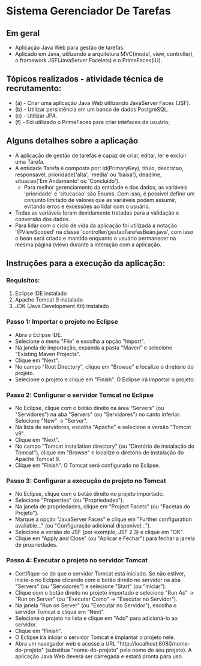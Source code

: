 # Sistema Gerenciador De Tarefas

<h2> Em geral </h2>

- Aplicação Java Web para gestão de tarefas.
- Aplicado em Java, utilizando a arquitetura MVC(model, view, controller), o framework JSF(JavaServer Facelets) e o PrimeFaces(IU).

<h2> Tópicos realizados - atividade técnica de recrutamento: </h2>

- (a) - Criar uma aplicação Java Web utilizando JavaServer Faces (JSF). 
- (b) - Utilizar persistência em um banco de dados PostgreSQL.
- (c) - Utilizar JPA.
- (f) - Foi utilizado o PrimeFaces para criar intefaces de usuário;

<h2> Alguns detalhes sobre a aplicação </h2>

- A aplicação de gestão de tarefas é capaz de criar, editar, ler e excluir uma Tarefa. 
- A entidade Tarefa é composta por: id(PrimaryKey), titulo, descricao, responsavel, prioridade('alta', 'media' ou 'baixa'), deadline, situacao('Em Andamento' ou 'Concluído').
  - Para melhor gerenciamento da entidade e dos dados, as variáveis 'prioridade' e 'situcacao' são Enums. Com isso, é possível definir um conjunto limitado de valores que as variáveis podem assumir, evitando erros e excessões ao lidar com o usuário. 
-  Todas as variáveis foram devidamente tratadas para a validação e conversão dos dados.
-  Para lidar com o ciclo de vida da aplicação foi utilizada a notação '@ViewScoped' na classe 'controller/gestaoTarefasBean.java', com isso o bean será criado e mantido enquanto o usuário permanecer na mesma página (view) durante a interação com a aplicação.

<h2> Instruções para a execução da aplicação: </h2>

<h3> Requisitos: </h3>

1. Eclipse IDE instalado
2. Apache Tomcat 9 instalado
3. JDK (Java Development Kit) instalado

<h3> Passo 1: Importar o projeto no Eclipse </h3>

- Abra o Eclipse IDE.
- Selecione o menu "File" e escolha a opção "Import".
- Na janela de importação, expanda a pasta "Maven" e selecione "Existing Maven Projects".
- Clique em "Next".
- No campo "Root Directory", clique em "Browse" e localize o diretório do projeto.
- Selecione o projeto e clique em "Finish". O Eclipse irá importar o projeto.

<h3> Passo 2: Configurar o servidor Tomcat no Eclipse </h3>

- No Eclipse, clique com o botão direito na área "Servers" (ou "Servidores") na aba "Servers" (ou "Servidores") no canto inferior.
Selecione "New" -> "Server".
- Na lista de servidores, escolha "Apache" e selecione a versão "Tomcat v9".
- Clique em "Next".
- No campo "Tomcat installation directory" (ou "Diretório de instalação do Tomcat"), clique em "Browse" e localize o diretório de instalação do Apache Tomcat 9.
- Clique em "Finish". O Tomcat será configurado no Eclipse.

<h3> Passo 3: Configurar a execução do projeto no Tomcat </h3>

- No Eclipse, clique com o botão direito no projeto importado.
- Selecione "Properties" (ou "Propriedades").
- Na janela de propriedades, clique em "Project Facets" (ou "Facetas do Projeto").
- Marque a opção "JavaServer Faces" e clique em "Further configuration available..." (ou "Configuração adicional disponível...").
- Selecione a versão do JSF (por exemplo, JSF 2.3) e clique em "OK".
- Clique em "Apply and Close" (ou "Aplicar e Fechar") para fechar a janela de propriedades.

<h3> Passo 4: Executar o projeto no servidor Tomcat </h3>

- Certifique-se de que o servidor Tomcat está iniciado. Se não estiver, inicie-o no Eclipse clicando com o botão direito no servidor na aba "Servers" (ou "Servidores") e selecione "Start" (ou "Iniciar").
- Clique com o botão direito no projeto importado e selecione "Run As" -> "Run on Server" (ou "Executar Como" -> "Executar no Servidor").
- Na janela "Run on Server" (ou "Executar no Servidor"), escolha o servidor Tomcat e clique em "Next".
- Selecione o projeto na lista e clique em "Add" para adicioná-lo ao servidor.
- Clique em "Finish".
- O Eclipse irá iniciar o servidor Tomcat e implantar o projeto nele.
- Abra um navegador web e acesse a URL "http://localhost:8080/nome-do-projeto" (substitua "nome-do-projeto" pelo nome do seu projeto). A aplicação Java Web deverá ser carregada e estará pronta para uso.

